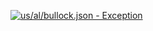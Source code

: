 [![us/al/bullock.json - Exception](https://img.shields.io/badge/us/al/bullock.json-Exception-red)](https://github.com/openaddresses/openaddresses/tree/master/sources/us/al/bullock.json)
